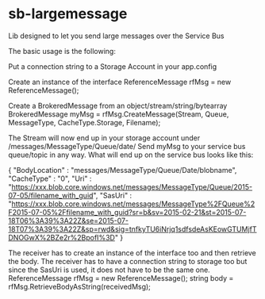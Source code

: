 # sb-largemessage
Lib designed to let you send large messages over the Service Bus

The basic usage is the following:

Put a connection string to a Storage Account in your app.config
      <connectionStrings>
        <add name="ReferenceMessagesStorage" connectionString="{storage connection string goes here}" />
      </connectionStrings>

Create an instance of the interface
ReferenceMessage rfMsg = new ReferenceMessage();

Create a BrokeredMessage from an object/stream/string/bytearray
BrokeredMessage myMsg = rfMsg.CreateMessage(Stream, Queue, MessageType, CacheType.Storage, Filename);

The Stream will now end up in your storage account under /messages/MessageType/Queue/date/
Send myMsg to your service bus queue/topic in any way. What will end up on the service bus looks like this:

{
	"BodyLocation" : "messages/MessageType/Queue/Date/blobname",
	"CacheType"	: "0",
	"Uri" : "https://xxx.blob.core.windows.net/messages/MessageType/Queue/2015-07-05/filename_with_guid",
	"SasUri" : "https://xxx.blob.core.windows.net/messages/MessageType%2FQueue%2F2015-07-05%2Ffilename_with_guid?sr=b&sv=2015-02-21&st=2015-07-18T06%3A39%3A22Z&se=2015-07-18T07%3A39%3A22Z&sp=rwd&sig=tnfkyTU6iNrjq1sdfsdeAsKEowGTUMjfTDNOGwX%2BZe2r%2BpofI%3D"
}

The receiver has to create an instance of the interface too and then retrieve the body. The receiver has to have a connection string to storage too but since the SasUri is used, it does not have to be the same one.
ReferenceMessage rfMsg = new ReferenceMessage();
string body = rfMsg.RetrieveBodyAsString(receivedMsg);








